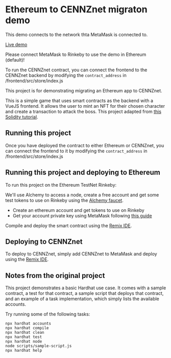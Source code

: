 # Ethereum to CENNZnet migraton demo

This demo connects to the network thta MetaMask is connected to.

[Live demo](https://ethereum-to-cennz-net-migraton-demo.vercel.app/)

Please connect MetaMask to Rinkeby to use the demo in Ethereum (default)!

To run the CENNZnet contract, you can connect the frontend to the CENNZnet backend by modifying the `contract_address` in /frontend/src/store/index.js

This project is for demonstrating migrating an Ethereum app to CENNZnet.

This is a simple game that uses smart contracts as the backend with a VueJS frontend. It allows the user to mint an NFT for their chosen character and create a transaction to attack the boss. This project adapted from [this Solidity tutorial](https://betterprogramming.pub/create-a-blockchain-game-with-solidity-web3-and-vue-js-c75eed4b49a6).

## Running this project

Once you have deployed the contract to either Ethereum or CENNZnet, you can connect the frontend to it by modifying the `contract_address` in /frontend/src/store/index.js


## Running this project and deploying to Ethereum

To run this project on the Ethereum TestNet Rinkeby:

We'll use Alchemy to access a node, create a free account and get some test tokens to use on Rinkeby using the [Alchemy faucet](https://www.rinkebyfaucet.com/).

* Create an ethereum account and get tokens to use on Rinkeby
* Get your account private key using MetaMask following [this guide](https://metamask.zendesk.com/hc/en-us/articles/360015289632-How-to-Export-an-Account-Private-Key)

Compile and deploy the smart contract using the [Remix IDE](https://remix.ethereum.org/).

## Deploying to CENNZnet

To deploy to CENNZnet, simply add CENNZnet to MetaMask and deploy using the [Remix IDE](https://remix.ethereum.org/).


## Notes from the original project

This project demonstrates a basic Hardhat use case. It comes with a sample contract, a test for that contract, a sample script that deploys that contract, and an example of a task implementation, which simply lists the available accounts.

Try running some of the following tasks:

```shell
npx hardhat accounts
npx hardhat compile
npx hardhat clean
npx hardhat test
npx hardhat node
node scripts/sample-script.js
npx hardhat help
```

